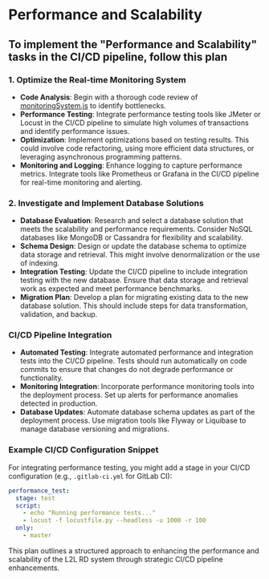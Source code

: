 # Performance and Scalability

## To implement the "Performance and Scalability" tasks in the CI/CD pipeline, follow this plan

### 1. Optimize the Real-time Monitoring System

- **Code Analysis**: Begin with a thorough code review of [monitoringSystem.js](file:///Users/pandora/Cursor_Projects/3-Party_LD-UCC-MT/RealTimeComplyLedgerBridge/src/monitoringSystem.js#1%2C1-1%2C1) to identify bottlenecks.
- **Performance Testing**: Integrate performance testing tools like JMeter or Locust in the CI/CD pipeline to simulate high volumes of transactions and identify performance issues.
- **Optimization**: Implement optimizations based on testing results. This could involve code refactoring, using more efficient data structures, or leveraging asynchronous programming patterns.
- **Monitoring and Logging**: Enhance logging to capture performance metrics. Integrate tools like Prometheus or Grafana in the CI/CD pipeline for real-time monitoring and alerting.

### 2. Investigate and Implement Database Solutions

- **Database Evaluation**: Research and select a database solution that meets the scalability and performance requirements. Consider NoSQL databases like MongoDB or Cassandra for flexibility and scalability.
- **Schema Design**: Design or update the database schema to optimize data storage and retrieval. This might involve denormalization or the use of indexing.
- **Integration Testing**: Update the CI/CD pipeline to include integration testing with the new database. Ensure that data storage and retrieval work as expected and meet performance benchmarks.
- **Migration Plan**: Develop a plan for migrating existing data to the new database solution. This should include steps for data transformation, validation, and backup.

### CI/CD Pipeline Integration

- **Automated Testing**: Integrate automated performance and integration tests into the CI/CD pipeline. Tests should run automatically on code commits to ensure that changes do not degrade performance or functionality.
- **Monitoring Integration**: Incorporate performance monitoring tools into the deployment process. Set up alerts for performance anomalies detected in production.
- **Database Updates**: Automate database schema updates as part of the deployment process. Use migration tools like Flyway or Liquibase to manage database versioning and migrations.

### Example CI/CD Configuration Snippet

For integrating performance testing, you might add a stage in your CI/CD configuration (e.g., `.gitlab-ci.yml` for GitLab CI):

```yaml
performance_test:
  stage: test
  script:
    - echo "Running performance tests..."
    - locust -f locustfile.py --headless -u 1000 -r 100
  only:
    - master
```

This plan outlines a structured approach to enhancing the performance and scalability of the L2L RD system through strategic CI/CD pipeline enhancements.

